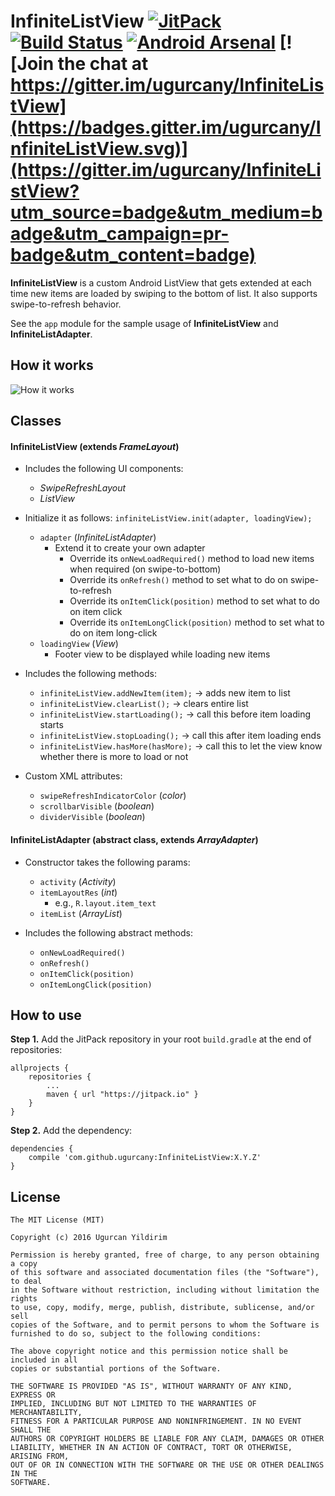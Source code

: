 # InfiniteListView [![JitPack](https://jitpack.io/v/ugurcany/InfiniteListView.svg)](https://jitpack.io/#ugurcany/InfiniteListView) [![Build Status](https://travis-ci.org/ugurcany/InfiniteListView.svg?branch=master)](https://travis-ci.org/ugurcany/InfiniteListView) [![Android Arsenal](https://img.shields.io/badge/Android%20Arsenal-InfiniteListView-blue.svg?style=flat)](http://android-arsenal.com/details/1/3631) [![Join the chat at https://gitter.im/ugurcany/InfiniteListView](https://badges.gitter.im/ugurcany/InfiniteListView.svg)](https://gitter.im/ugurcany/InfiniteListView?utm_source=badge&utm_medium=badge&utm_campaign=pr-badge&utm_content=badge)

**InfiniteListView** is a custom Android ListView that gets extended at each time new items are loaded by swiping to the bottom of list. It also supports swipe-to-refresh behavior.

See the `app` module for the sample usage of **InfiniteListView** and **InfiniteListAdapter**.



## <a name="howitworks"></a>How it works
![How it works](https://raw.githubusercontent.com/ugurcany/InfiniteListView/master/infinitelistview.gif)



## <a name="classes"></a>Classes
#### <a name="inflistview"></a>InfiniteListView (extends *FrameLayout*)
- Includes the following UI components:
    - *SwipeRefreshLayout*
    - *ListView*
    
- Initialize it as follows: `infiniteListView.init(adapter, loadingView);`
    - `adapter` (*InfiniteListAdapter*)
        - Extend it to create your own adapter
            - Override its `onNewLoadRequired()` method to load new items when required (on swipe-to-bottom)
            - Override its `onRefresh()` method to set what to do on swipe-to-refresh
            - Override its `onItemClick(position)` method to set what to do on item click
            - Override its `onItemLongClick(position)` method to set what to do on item long-click
    - `loadingView` (*View*)
        - Footer view to be displayed while loading new items
            
- Includes the following methods:
    - `infiniteListView.addNewItem(item);` -> adds new item to list
    - `infiniteListView.clearList();` -> clears entire list
    - `infiniteListView.startLoading();` -> call this before item loading starts
    - `infiniteListView.stopLoading();` -> call this after item loading ends
    - `infiniteListView.hasMore(hasMore);` -> call this to let the view know whether there is more to load or not
    
- Custom XML attributes:
    - `swipeRefreshIndicatorColor` (*color*)
    - `scrollbarVisible` (*boolean*)
    - `dividerVisible` (*boolean*)



#### <a name="inflistadapter"></a>InfiniteListAdapter (abstract class, extends *ArrayAdapter*)
- Constructor takes the following params:
    - `activity` (*Activity*)
    - `itemLayoutRes` (*int*)
        - e.g., `R.layout.item_text`
    - `itemList` (*ArrayList*)
    
- Includes the following abstract methods:
    - `onNewLoadRequired()`
    - `onRefresh()`
    - `onItemClick(position)`
    - `onItemLongClick(position)`



## <a name="howtouse"></a>How to use
**Step 1.** Add the JitPack repository in your root `build.gradle` at the end of repositories:
```
allprojects {
    repositories {
        ...
        maven { url "https://jitpack.io" }
    }
}
```

**Step 2.** Add the dependency:
```
dependencies {
    compile 'com.github.ugurcany:InfiniteListView:X.Y.Z'
}
```



## <a name="license"></a>License
```
The MIT License (MIT)

Copyright (c) 2016 Ugurcan Yildirim

Permission is hereby granted, free of charge, to any person obtaining a copy
of this software and associated documentation files (the "Software"), to deal
in the Software without restriction, including without limitation the rights
to use, copy, modify, merge, publish, distribute, sublicense, and/or sell
copies of the Software, and to permit persons to whom the Software is
furnished to do so, subject to the following conditions:

The above copyright notice and this permission notice shall be included in all
copies or substantial portions of the Software.

THE SOFTWARE IS PROVIDED "AS IS", WITHOUT WARRANTY OF ANY KIND, EXPRESS OR
IMPLIED, INCLUDING BUT NOT LIMITED TO THE WARRANTIES OF MERCHANTABILITY,
FITNESS FOR A PARTICULAR PURPOSE AND NONINFRINGEMENT. IN NO EVENT SHALL THE
AUTHORS OR COPYRIGHT HOLDERS BE LIABLE FOR ANY CLAIM, DAMAGES OR OTHER
LIABILITY, WHETHER IN AN ACTION OF CONTRACT, TORT OR OTHERWISE, ARISING FROM,
OUT OF OR IN CONNECTION WITH THE SOFTWARE OR THE USE OR OTHER DEALINGS IN THE
SOFTWARE.
```
